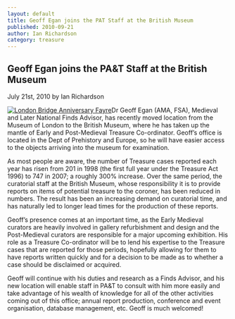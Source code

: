 ```yaml
---
layout: default
title: Geoff Egan joins the PAT Staff at the British Museum
published: 2010-09-21
author: Ian Richardson
category: treasure
---
```


Geoff Egan joins the PA&T Staff at the British Museum
-----------------------------------------------------

July 21st, 2010 by Ian Richardson

[![London Bridge Anniversary Fayre](http://farm3.static.flickr.com/2529/3729007255_3839e98d2f.jpg)](http://www.flickr.com/photos/finds/3729007255/ "London Bridge Anniversary Fayre by portableantiquities, on Flickr")Dr Geoff Egan (AMA, FSA), Medieval and Later National Finds Advisor, has recently moved location from the Museum of London to the British Museum, where he has taken up the mantle of Early and Post-Medieval Treasure Co-ordinator. Geoff’s office is located in the Dept of Prehistory and Europe, so he will have easier access to the objects arriving into the museum for examination.

As most people are aware, the number of Treasure cases reported each year has risen from 201 in 1998 (the first full year under the Treasure Act 1996) to 747 in 2007; a roughly 300% increase. Over the same period, the curatorial staff at the British Museum, whose responsibility it is to provide reports on items of potential treasure to the coroner, has been reduced in numbers. The result has been an increasing demand on curatorial time, and has naturally led to longer lead times for the production of these reports.

Geoff’s presence comes at an important time, as the Early Medieval curators are heavily involved in gallery refurbishment and design and the Post-Medieval curators are responsible for a major upcoming exhibition. His role as a Treasure Co-ordinator will be to lend his expertise to the Treasure cases that are reported for those periods, hopefully allowing for them to have reports written quickly and for a decision to be made as to whether a case should be disclaimed or acquired.

Geoff will continue with his duties and research as a Finds Advisor, and his new location will enable staff in PA&T to consult with him more easily and take advantage of his wealth of knowledge for all of the other activities coming out of this office; annual report production, conference and event organisation, database management, etc. Geoff is much welcomed!